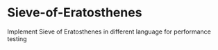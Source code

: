 # Sieve-of-Eratosthenes
Implement Sieve of Eratosthenes in different language for performance testing
